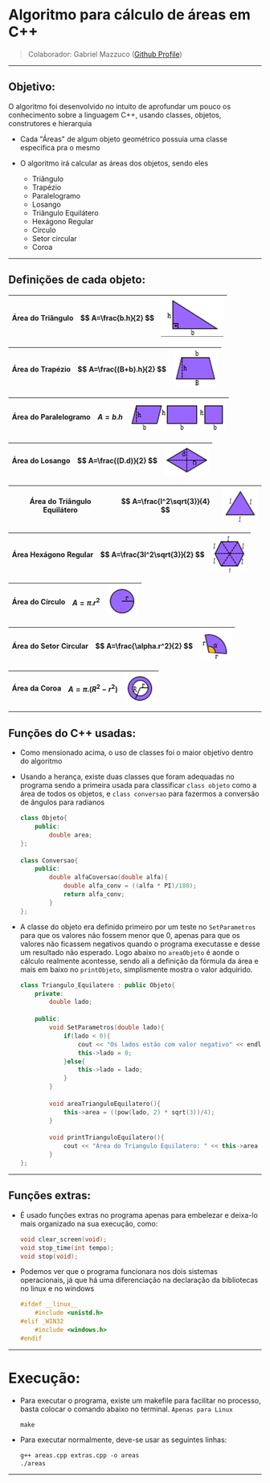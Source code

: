 # Algoritmo para cálculo de áreas em C++

> Colaborador: Gabriel Mazzuco ([Github Profile](https://github.com/gabrielmazz))

---

## Objetivo:

O algoritmo foi desenvolvido no intuito de aprofundar um pouco os conhecimento sobre a linguagem C++, usando classes, objetos, construtores e hierarquia

- Cada "Áreas" de algum objeto geométrico possuia uma classe especifica pra o mesmo
- O algoritmo irá calcular as áreas dos objetos, sendo eles
    
    - Triângulo
    - Trapézio
    - Paralelogramo
    - Losango
    - Triângulo Equilátero
    - Hexágono Regular
    - Círculo
    - Setor circular
    - Coroa

---

## Definições de cada objeto:

| Área do Triângulo | $$ A=\frac{b.h}{2} $$ | ![Equilátero](img/triangulo.png) |
| --- | --- | --- |

| Área do Trapézio | $$ A=\frac{(B+b).h}{2} $$ | ![Trapézio](img/trapezio.png) |
| --- | --- | --- |

| Área do Paralelogramo | $$ A=b.h $$ | ![Paralelogramo](img/paralelogramo.png) |
| --- | --- | --- |

| Área do Losango | $$ A=\frac{(D.d)}{2} $$ | ![Losango](img/losango.png) |
| --- | --- | --- |

| Área do Triângulo Equilátero | $$ A=\frac{l^2\sqrt{3}}{4} $$ | ![Triângulo Equilátero](img/triangulo_equilatero.png) |
| --- | --- | --- |

| Área Hexágono Regular | $$ A=\frac{3l^2\sqrt{3}}{2} $$ | ![Hexágono Regular](img/hexagono_regular.png) |
| --- | --- | --- |

| Área do Círculo | $$ A=\pi.r^2 $$ | ![Círculo](img/circulo.png) |
| --- | --- | --- |

| Área do Setor Circular | $$ A=\frac{\alpha.r^2}{2} $$ | ![Setor Circular](img/setor_circular.png) |
| --- | --- | --- |

| Área da Coroa | $$ A=\pi.(R^2-r^2) $$ | ![Coroa](img/coroa.png) |
| --- | --- | --- |

---

## Funções do C++ usadas:

- Como mensionado acima, o uso de classes foi o maior objetivo dentro do algoritmo
- Usando a herança, existe duas classes que foram adequadas no programa sendo a primeira usada para classificar ```class objeto``` como a área de todos os objetos, e ```class conversao``` para fazermos a conversão de ângulos para radianos

    ```C++
    class Objeto{
        public:
            double area;
    };

    class Conversao{
        public:
            double alfaCoversao(double alfa){
                double alfa_conv = ((alfa * PI)/180);
                return alfa_conv;
            }
    };
    ```

- A classe do objeto era definido primeiro por um teste no ```SetParametros``` para que os valores não fossem menor que 0, apenas para que os valores não ficassem negativos quando o programa executasse e desse um resultado não esperado. Logo abaixo no ```areaObjeto``` é aonde o cálculo realmente acontesse, sendo ali a definição da fórmula da área e mais em baixo no ```printObjeto```, simplismente mostra o valor adquirido.

    ```C++
    class Triangulo_Equilatero : public Objeto{
        private:
            double lado;

        public:
            void SetParametros(double lado){
                if(lado < 0){
                    cout << "Os lados estão com valor negativo" << endl;
                    this->lado = 0;
                }else{
                    this->lado = lado;
                }
            }

            void areaTrianguloEquilatero(){
                this->area = ((pow(lado, 2) * sqrt(3))/4);
            }    

            void printTrianguloEquilatero(){
                cout << "Área do Triangulo Equilatero: " << this->area << endl;
            }
    };
    ```

---

## Funções extras:

- É usado funções extras no programa apenas para embelezar e deixa-lo mais organizado na sua execução, como:

    ```C++
    void clear_screen(void);
    void stop_time(int tempo);
    void stop(void);
    ```

- Podemos ver que o programa funcionara nos dois sistemas operacionais, já que há uma diferenciação na declaração da bibliotecas no linux e no windows

    ```C++
    #ifdef __linux__
        #include <unistd.h>
    #elif _WIN32
        #include <windows.h>
    #endif
    ```

---

# Execução:

- Para executar o programa, existe um makefile para facilitar no processo, basta colocar o comando abaixo no terminal. ```Apenas para Linux```

    ```
    make
    ```

- Para executar normalmente, deve-se usar as seguintes linhas:

    ```
    g++ areas.cpp extras.cpp -o areas
    ./areas
    ```

---
